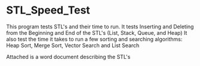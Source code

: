 # STL_Speed_Test
This program tests STL's and their time to run. 
It tests Inserting and Deleting from the Beginning and End of the STL's
(List, Stack, Queue, and Heap)
It also test the time it takes to run a few sorting and searching algorithms:
Heap Sort, Merge Sort, Vector Search and List Search

Attached is a word document describing the STL's 
